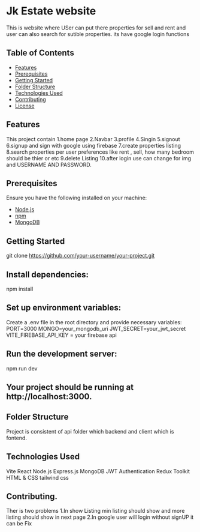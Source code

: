 # Jk Estate website 

This is website where USer can put there properties for sell and rent and user can also search for sutible properties.
its have  google login functions 

## Table of Contents
- [Features](#features)
- [Prerequisites](#prerequisites)
- [Getting Started](#getting-started)
- [Folder Structure](#folder-structure)
- [Technologies Used](#technologies-used)
- [Contributing](#contributing)
- [License](#license)

## Features
This project contain 
1.home page 
2.Navbar
3.profile
4.Singin
5.signout
6.signup and sign with google using firebase
7.create properties  listing 
8.search properties per user preferences like rent , sell, how many bedroom should be thier or etc
9.delete Listing 
10.after login use can change for img and USERNAME AND PASSWORD.


## Prerequisites

Ensure you have the following installed on your machine:

- [Node.js](https://nodejs.org/)
- [npm](https://www.npmjs.com/)
- [MongoDB](https://www.mongodb.com/)

## Getting Started

git clone https://github.com/your-username/your-project.git

## Install dependencies:

npm install

## Set up environment variables:
Create a .env file in the root directory and provide necessary variables:
PORT=3000
MONGO=your_mongodb_uri
JWT_SECRET=your_jwt_secret
VITE_FIREBASE_API_KEY = your firebase api


## Run the development server:
npm run dev

## Your project should be running at http://localhost:3000.

## Folder Structure
Project is consistent  of api folder which backend and client which is fontend.

## Technologies Used
Vite
React
Node.js
Express.js
MongoDB
JWT Authentication
Redux Toolkit
HTML & CSS
tailwind css

## Contributing.
Ther is two problems
1.In show Listing min listing should show and more listing should show in next page 
2.In google user will login without signUP it can be Fix
